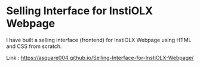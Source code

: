 # Selling Interface for InstiOLX Webpage

I have built a selling interface (frontend) for InstiOLX Webpage using HTML and CSS from scratch.

Link : https://asquare004.github.io/Selling-Interface-for-InstiOLX-Webpage/
